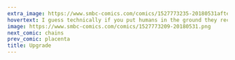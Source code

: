 ```yaml
---
extra_image: https://www.smbc-comics.com/comics/1527773235-20180531after.png
hovertext: I guess technically if you put humans in the ground they recycle themselves.
image: https://www.smbc-comics.com/comics/1527773209-20180531.png
next_comic: chains
prev_comic: placenta
title: Upgrade
---
```



